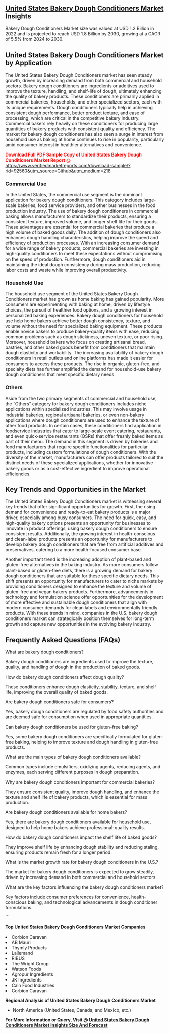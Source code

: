 <h2><a href="https://www.verifiedmarketreports.com/download-sample/?rid=92560&amp;utm_source=Github&amp;utm_medium=218" target="_blank">United States Bakery Dough Conditioners Market</a> Insights</h2><p>Bakery Dough Conditioners Market size was valued at USD 1.2 Billion in 2022 and is projected to reach USD 1.8 Billion by 2030, growing at a CAGR of 5.5% from 2024 to 2030.</p><p> <h2>United States Bakery Dough Conditioners Market by Application</h2> <p>The United States Bakery Dough Conditioners market has seen steady growth, driven by increasing demand from both commercial and household sectors. Bakery dough conditioners are ingredients or additives used to improve the texture, handling, and shelf-life of dough, ultimately enhancing the quality of bakery products. These conditioners are primarily applied in commercial bakeries, households, and other specialized sectors, each with its unique requirements. Dough conditioners typically help in achieving consistent dough performance, better product texture, and ease of processing, which are critical in the competitive bakery industry. Commercial bakers rely heavily on these conditioners for producing large quantities of bakery products with consistent quality and efficiency. The market for bakery dough conditioners has also seen a surge in interest from household use as baking at home continues to rise in popularity, particularly amid consumer interest in healthier alternatives and convenience. <p><span class=""><span style="color: #ff0000;"><strong>Download Full PDF Sample Copy of United States Bakery Dough Conditioners Market Report</strong> @ </span><a href="https://www.verifiedmarketreports.com/download-sample/?rid=92560&amp;utm_source=Github&amp;utm_medium=218" target="_blank">https://www.verifiedmarketreports.com/download-sample/?rid=92560&amp;utm_source=Github&amp;utm_medium=218</a></span></p></p> <h3>Commercial Use</h3> <p>In the United States, the commercial use segment is the dominant application for bakery dough conditioners. This category includes large-scale bakeries, food service providers, and other businesses in the food production industry. The use of bakery dough conditioners in commercial baking allows manufacturers to standardize their products, ensuring a consistent texture, improved volume, and longer shelf life for their goods. These advantages are essential for commercial bakeries that produce a high volume of baked goods daily. The addition of dough conditioners also enhances dough handling characteristics, helping improve the speed and efficiency of production processes. With an increasing consumer demand for a wide range of bakery products, commercial bakeries are investing in high-quality conditioners to meet these expectations without compromising on the speed of production. Furthermore, dough conditioners aid in maintaining the ideal dough consistency during mass production, reducing labor costs and waste while improving overall productivity. <h3>Household Use</h3> <p>The household use segment of the United States Bakery Dough Conditioners market has grown as home baking has gained popularity. More consumers are experimenting with baking at home, driven by lifestyle choices, the pursuit of healthier food options, and a growing interest in personalized baking experiences. Bakery dough conditioners for household use help home bakers achieve better dough consistency, texture, and volume without the need for specialized baking equipment. These products enable novice bakers to produce bakery-quality items with ease, reducing common problems such as dough stickiness, uneven texture, or poor rising. Moreover, household bakers who focus on creating artisanal bread, pastries, and other baked goods benefit from conditioners that maintain dough elasticity and workability. The increasing availability of bakery dough conditioners in retail outlets and online platforms has made it easier for consumers to access these products. The rise in organic, gluten-free, and specialty diets has further amplified the demand for household-use bakery dough conditioners that meet specific dietary needs. <h3>Others</h3> <p>Aside from the two primary segments of commercial and household use, the “Others” category for bakery dough conditioners includes niche applications within specialized industries. This may involve usage in industrial bakeries, regional artisanal bakeries, or even non-bakery applications where dough conditioners are used to enhance the texture of other food products. In certain cases, these conditioners find application in foodservice industries that cater to large-scale event catering, restaurants, and even quick-service restaurants (QSRs) that offer freshly baked items as part of their menu. The demand in this segment is driven by bakeries and food manufacturers that require specific functionalities for particular products, including custom formulations of dough conditioners. With the diversity of the market, manufacturers can offer products tailored to suit the distinct needs of these specialized applications, whether for innovative bakery goods or as a cost-effective ingredient to improve operational efficiencies. <h2>Key Trends and Opportunities in the Market</h2> <p>The United States Bakery Dough Conditioners market is witnessing several key trends that offer significant opportunities for growth. First, the rising demand for convenience and ready-to-eat bakery products is a major driver, especially among busy consumers. The need for quick, easy, and high-quality bakery options presents an opportunity for businesses to innovate in product offerings, using bakery dough conditioners to ensure consistent results. Additionally, the growing interest in health-conscious and clean-label products presents an opportunity for manufacturers to develop bakery dough conditioners that are free from artificial additives and preservatives, catering to a more health-focused consumer base. <p>Another important trend is the increasing adoption of plant-based and gluten-free alternatives in the baking industry. As more consumers follow plant-based or gluten-free diets, there is a growing demand for bakery dough conditioners that are suitable for these specific dietary needs. This shift presents an opportunity for manufacturers to cater to niche markets by providing conditioners designed to enhance the texture and volume of gluten-free and vegan bakery products. Furthermore, advancements in technology and formulation science offer opportunities for the development of more effective and sustainable dough conditioners that align with modern consumer demands for clean labels and environmentally friendly products. With these trends in mind, companies in the U.S. bakery dough conditioners market can strategically position themselves for long-term growth and capture new opportunities in the evolving bakery industry. <h2>Frequently Asked Questions (FAQs)</h2> <p>What are bakery dough conditioners? </p> <p>Bakery dough conditioners are ingredients used to improve the texture, quality, and handling of dough in the production of baked goods.</p> <p>How do bakery dough conditioners affect dough quality? </p> <p>These conditioners enhance dough elasticity, stability, texture, and shelf life, improving the overall quality of baked goods.</p> <p>Are bakery dough conditioners safe for consumers? </p> <p>Yes, bakery dough conditioners are regulated by food safety authorities and are deemed safe for consumption when used in appropriate quantities.</p> <p>Can bakery dough conditioners be used for gluten-free baking? </p> <p>Yes, some bakery dough conditioners are specifically formulated for gluten-free baking, helping to improve texture and dough handling in gluten-free products.</p> <p>What are the main types of bakery dough conditioners available? </p> <p>Common types include emulsifiers, oxidizing agents, reducing agents, and enzymes, each serving different purposes in dough preparation.</p> <p>Why are bakery dough conditioners important for commercial bakeries? </p> <p>They ensure consistent quality, improve dough handling, and enhance the texture and shelf life of bakery products, which is essential for mass production.</p> <p>Are bakery dough conditioners available for home bakers? </p> <p>Yes, there are bakery dough conditioners available for household use, designed to help home bakers achieve professional-quality results.</p> <p>How do bakery dough conditioners impact the shelf life of baked goods? </p> <p>They improve shelf life by enhancing dough stability and reducing staling, ensuring products remain fresh for a longer period.</p> <p>What is the market growth rate for bakery dough conditioners in the U.S.? </p> <p>The market for bakery dough conditioners is expected to grow steadily, driven by increasing demand in both commercial and household sectors.</p> <p>What are the key factors influencing the bakery dough conditioners market? </p> <p>Key factors include consumer preferences for convenience, health-conscious baking, and technological advancements in dough conditioner formulations.</p> ```</p><p><strong>Top United States Bakery Dough Conditioners Market Companies</strong></p><div data-test-id=""><p><li>Corbion Caravan</li><li> AB Mauri</li><li> Thymly Products</li><li> Lallemand</li><li> RIBUS</li><li> The Wright Group</li><li> Watson Foods</li><li> Agropur Ingredients</li><li> JK Ingredients</li><li> Cain Food Industries</li><li> Corbion Caravan</li></p><div><strong>Regional Analysis of&nbsp;United States Bakery Dough Conditioners Market</strong></div><ul><li dir="ltr"><p dir="ltr">North America&nbsp;(United States, Canada, and Mexico, etc.)</p></li></ul><p><strong>For More Information or Query, Visit @&nbsp;</strong><strong><a href="https://www.verifiedmarketreports.com/product/global-bakery-dough-conditioners-market-growth-2019-2024/?utm_source=Github&amp;utm_medium=218" target="_blank">United States Bakery Dough Conditioners Market Insights Size And Forecast</a></strong></p></div>
